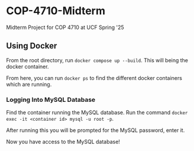# COP-4710-Midterm

Midterm Project for COP 4710 at UCF Spring '25

## Using Docker

From the root directory, run `docker compose up --build`. This will being the docker container.

From here, you can run `docker ps` to find the different docker containers which are running.

### Logging Into MySQL Database

Find the container running the MySQL database. Run the command `docker exec -it <container id> mysql -u root -p`.

After running this you will be prompted for the MySQL password, enter it.

Now you have access to the MySQL database!
